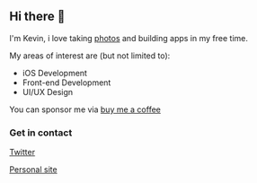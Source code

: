 ## Hi there 👋

I'm Kevin, i love taking [photos](https://kevinlaminto.com) and building apps in my free time.

My areas of interest are (but not limited to):
- iOS Development
- Front-end Development
- UI/UX Design

You can sponsor me via [buy me a coffee](https://www.buymeacoffee.com/kevinlaminto)

### Get in contact
[Twitter](https://www.twitter.com/kevinlx_)

[Personal site](https://kevinweb.netlify.app/)

